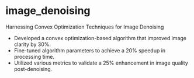 # image_denoising
Harnessing Convex Optimization Techniques for Image Denoising
- Developed a convex optimization-based algorithm that improved image clarity by 30%.
- Fine-tuned algorithm parameters to achieve a 20% speedup in processing time.
- Utilized various metrics to validate a 25% enhancement in image quality post-denoising.

